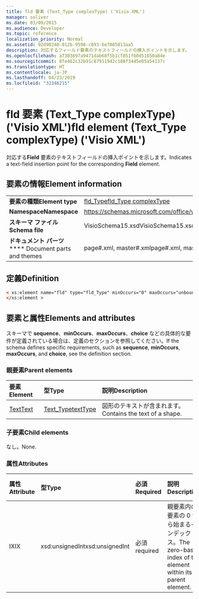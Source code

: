 ```yaml
---
title: fld 要素 (Text_Type complexType) ('Visio XML')
manager: soliver
ms.date: 03/09/2015
ms.audience: Developer
ms.topic: reference
localization_priority: Normal
ms.assetid: 92d90240-012b-9598-c893-6e7085813aa5
description: 対応するフィールド要素のテキストフィールドの挿入ポイントを示します。
ms.openlocfilehash: a7303697a9471dab68f5b1cf851f60d51650a84e
ms.sourcegitcommit: 8fe462c32b91c87911942c188f3445e85a54137c
ms.translationtype: HT
ms.contentlocale: ja-JP
ms.lasthandoff: 04/23/2019
ms.locfileid: "32346215"
---
```

# <a name="fld-element-texttype-complextype-visio-xml"></a><span data-ttu-id="dd1f9-103">fld 要素 (Text_Type complexType) ('Visio XML')</span><span class="sxs-lookup"><span data-stu-id="dd1f9-103">fld element (Text_Type complexType) ('Visio XML')</span></span>

<span data-ttu-id="dd1f9-104">対応する**Field** 要素のテキストフィールドの挿入ポイントを示します。</span><span class="sxs-lookup"><span data-stu-id="dd1f9-104">Indicates a text-field insertion point for the corresponding **Field** element.</span></span> 
  
## <a name="element-information"></a><span data-ttu-id="dd1f9-105">要素の情報</span><span class="sxs-lookup"><span data-stu-id="dd1f9-105">Element information</span></span>

|||
|:-----|:-----|
|<span data-ttu-id="dd1f9-106">**要素の種類**</span><span class="sxs-lookup"><span data-stu-id="dd1f9-106">**Element type**</span></span> <br/> |[<span data-ttu-id="dd1f9-107">fld_Type</span><span class="sxs-lookup"><span data-stu-id="dd1f9-107">fld_Type complexType</span></span>](fld_type-complextypevisio-xml.md) <br/> |
|<span data-ttu-id="dd1f9-108">**Namespace**</span><span class="sxs-lookup"><span data-stu-id="dd1f9-108">**Namespace**</span></span> <br/> |https://schemas.microsoft.com/office/visio/2012/main  <br/> |
|<span data-ttu-id="dd1f9-109">**スキーマ ファイル**</span><span class="sxs-lookup"><span data-stu-id="dd1f9-109">**Schema file**</span></span> <br/> |<span data-ttu-id="dd1f9-110">VisioSchema15.xsd</span><span class="sxs-lookup"><span data-stu-id="dd1f9-110">VisioSchema15.xsd</span></span>  <br/> |
|<span data-ttu-id="dd1f9-111">**ドキュメント パーツ**</span><span class="sxs-lookup"><span data-stu-id="dd1f9-111">\*\*\*\* Document parts and themes</span></span> <br/> |<span data-ttu-id="dd1f9-112">page#.xml, master#.xml</span><span class="sxs-lookup"><span data-stu-id="dd1f9-112">page#.xml, master#.xml</span></span>  <br/> |
   
## <a name="definition"></a><span data-ttu-id="dd1f9-113">定義</span><span class="sxs-lookup"><span data-stu-id="dd1f9-113">Definition</span></span>

```XML
< xs:element name="fld" type="fld_Type" minOccurs="0" maxOccurs="unbounded" >
</xs:element >
```

## <a name="elements-and-attributes"></a><span data-ttu-id="dd1f9-114">要素と属性</span><span class="sxs-lookup"><span data-stu-id="dd1f9-114">Elements and attributes</span></span>

<span data-ttu-id="dd1f9-115">スキーマで **sequence**、**minOccurs**、**maxOccurs**、**choice** などの具体的な要件が定義されている場合は、定義のセクションを参照してください。</span><span class="sxs-lookup"><span data-stu-id="dd1f9-115">If the schema defines specific requirements, such as **sequence**, **minOccurs**,
    **maxOccurs**, and
    **choice**, see the definition section.</span></span> 
  
### <a name="parent-elements"></a><span data-ttu-id="dd1f9-116">親要素</span><span class="sxs-lookup"><span data-stu-id="dd1f9-116">Parent elements</span></span>

|<span data-ttu-id="dd1f9-117">**要素**</span><span class="sxs-lookup"><span data-stu-id="dd1f9-117">**Element**</span></span>|<span data-ttu-id="dd1f9-118">**型**</span><span class="sxs-lookup"><span data-stu-id="dd1f9-118">**Type**</span></span>|<span data-ttu-id="dd1f9-119">**説明**</span><span class="sxs-lookup"><span data-stu-id="dd1f9-119">**Description**</span></span>|
|:-----|:-----|:-----|
|[<span data-ttu-id="dd1f9-120">Text</span><span class="sxs-lookup"><span data-stu-id="dd1f9-120">Text</span></span>](text-element-shapesheet_type-complextypevisio-xml.md) <br/> |[<span data-ttu-id="dd1f9-121">Text_Type</span><span class="sxs-lookup"><span data-stu-id="dd1f9-121">textType</span></span>](text_type-complextypevisio-xml.md) <br/> |<span data-ttu-id="dd1f9-122">図形のテキストが含まれます。</span><span class="sxs-lookup"><span data-stu-id="dd1f9-122">Contains the text of a shape.</span></span>  <br/> |
   
### <a name="child-elements"></a><span data-ttu-id="dd1f9-123">子要素</span><span class="sxs-lookup"><span data-stu-id="dd1f9-123">Child elements</span></span>

<span data-ttu-id="dd1f9-124">なし。</span><span class="sxs-lookup"><span data-stu-id="dd1f9-124">None.</span></span>
  
### <a name="attributes"></a><span data-ttu-id="dd1f9-125">属性</span><span class="sxs-lookup"><span data-stu-id="dd1f9-125">Attributes</span></span>

|<span data-ttu-id="dd1f9-126">**属性**</span><span class="sxs-lookup"><span data-stu-id="dd1f9-126">**Attribute**</span></span>|<span data-ttu-id="dd1f9-127">**型**</span><span class="sxs-lookup"><span data-stu-id="dd1f9-127">**Type**</span></span>|<span data-ttu-id="dd1f9-128">**必須**</span><span class="sxs-lookup"><span data-stu-id="dd1f9-128">**Required**</span></span>|<span data-ttu-id="dd1f9-129">**説明**</span><span class="sxs-lookup"><span data-stu-id="dd1f9-129">**Description**</span></span>|<span data-ttu-id="dd1f9-130">**可能な値**</span><span class="sxs-lookup"><span data-stu-id="dd1f9-130">**Possible values**</span></span>|
|:-----|:-----|:-----|:-----|:-----|
|<span data-ttu-id="dd1f9-131">IX</span><span class="sxs-lookup"><span data-stu-id="dd1f9-131">IX</span></span>  <br/> |<span data-ttu-id="dd1f9-132">xsd:unsignedInt</span><span class="sxs-lookup"><span data-stu-id="dd1f9-132">xsd:unsignedInt</span></span>  <br/> |<span data-ttu-id="dd1f9-133">必須</span><span class="sxs-lookup"><span data-stu-id="dd1f9-133">required</span></span>  <br/> |<span data-ttu-id="dd1f9-134">親要素内の要素の 0 から始まるインデックス。</span><span class="sxs-lookup"><span data-stu-id="dd1f9-134">The zero-based index of the element within its parent element.</span></span>  <br/> |<span data-ttu-id="dd1f9-135">xsd:unsignedInt 型の値。</span><span class="sxs-lookup"><span data-stu-id="dd1f9-135">Values of the xsd:unsignedInt type.</span></span>  <br/> |
   


